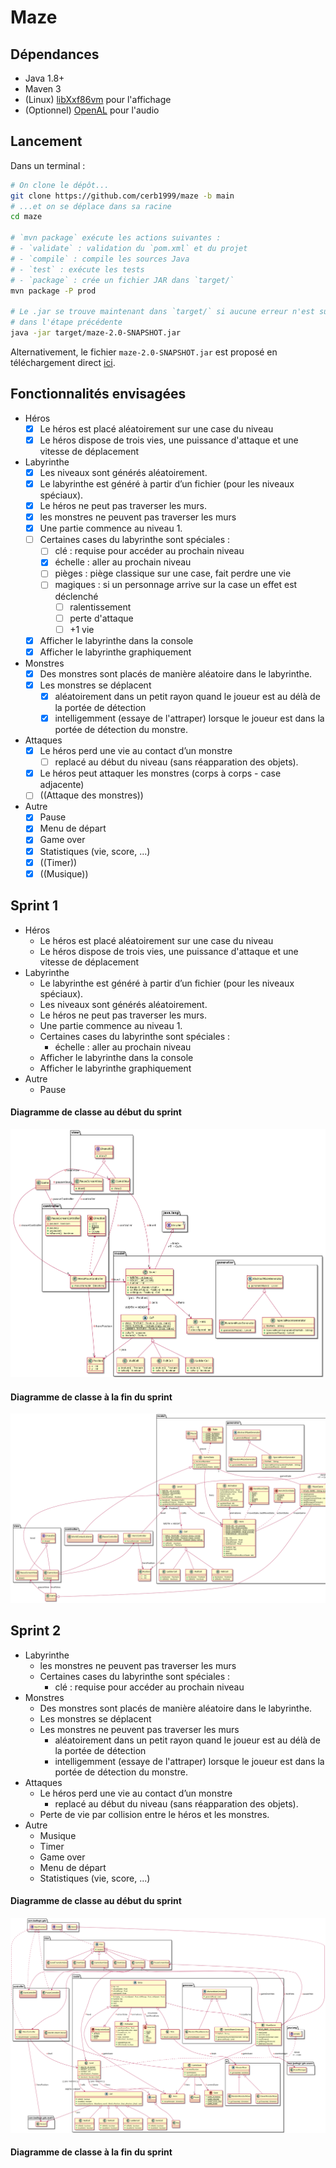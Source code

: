 # Maze

## Dépendances

- Java 1.8+
- Maven 3
- (Linux) [libXxf86vm](https://github.com/freedesktop/libXxf86vm) pour l'affichage
- (Optionnel) [OpenAL](https://www.openal.org/) pour l'audio

## Lancement

Dans un terminal :
```bash
# On clone le dépôt...
git clone https://github.com/cerb1999/maze -b main
# ...et on se déplace dans sa racine
cd maze

# `mvn package` exécute les actions suivantes :
# - `validate` : validation du `pom.xml` et du projet
# - `compile` : compile les sources Java
# - `test` : exécute les tests
# - `package` : crée un fichier JAR dans `target/`
mvn package -P prod

# Le .jar se trouve maintenant dans `target/` si aucune erreur n'est survenue
# dans l'étape précédente
java -jar target/maze-2.0-SNAPSHOT.jar
```

Alternativement, le fichier `maze-2.0-SNAPSHOT.jar` est proposé en téléchargement direct [ici](https://github.com/Cerb1999/Maze/releases).

## Fonctionnalités envisagées

- Héros
  - [x] Le héros est placé aléatoirement sur une case du niveau
  - [X] Le héros dispose de trois vies, une puissance d'attaque et une vitesse de déplacement

- Labyrinthe
  - [x] Les niveaux sont générés aléatoirement.
  - [x] Le labyrinthe est généré à partir d’un fichier (pour les niveaux spéciaux).
  - [x] Le héros ne peut pas traverser les murs.
  - [x] les monstres ne peuvent pas traverser les murs
  - [x] Une partie commence au niveau 1.
  - [ ] Certaines cases du labyrinthe sont spéciales :
    - [ ] clé : requise pour accéder au prochain niveau
    - [x] échelle : aller au prochain niveau
    - [ ] pièges : piège classique sur une case, fait perdre une vie
    - [ ] magiques : si un personnage arrive sur la case un effet est déclenché
      - [ ] ralentissement
      - [ ] perte d'attaque
      - [ ] +1 vie
  - [x] Afficher le labyrinthe dans la console
  - [x] Afficher le labyrinthe graphiquement

- Monstres
  - [x] Des monstres sont placés de manière aléatoire dans le labyrinthe.
  - [x] Les monstres se déplacent
    - [x] aléatoirement dans un petit rayon quand le joueur est au délà de la portée de détection
    - [x] intelligemment (essaye de l'attraper) lorsque le joueur est dans la portée de détection du monstre.
 
- Attaques
  - [x] Le héros perd une vie au contact d’un monstre
    - [ ] replacé au début du niveau (sans réapparation des objets).
  - [x] Le héros peut attaquer les monstres (corps à corps - case adjacente)
  - [ ] ((Attaque des monstres))
  
 - Autre
   - [X] Pause
   - [x] Menu de départ
   - [x] Game over
   - [x] Statistiques (vie, score, ...)
   - [x] ((Timer))
   - [x] ((Musique))

## Sprint 1

- Héros
  - Le héros est placé aléatoirement sur une case du niveau
  - Le héros dispose de trois vies, une puissance d'attaque et une vitesse de déplacement
- Labyrinthe
  - Le labyrinthe est généré à partir d’un fichier (pour les niveaux spéciaux).
  - Les niveaux sont générés aléatoirement.
  - Le héros ne peut pas traverser les murs.
  - Une partie commence au niveau 1.
  - Certaines cases du labyrinthe sont spéciales :
    - échelle : aller au prochain niveau
  - Afficher le labyrinthe dans la console
  - Afficher le labyrinthe graphiquement
 - Autre
   - Pause

#### Diagramme de classe au début du sprint

![diagramme de classe début sprint 1](./readme_assets/class_diagram_sprint1_start.png)

#### Diagramme de classe à la fin du sprint

![diagramme de classe fin sprint 1](./readme_assets/class_diagram_sprint1_end.png)

## Sprint 2

- Labyrinthe
  - les monstres ne peuvent pas traverser les murs
  - Certaines cases du labyrinthe sont spéciales :
    - clé : requise pour accéder au prochain niveau
- Monstres
  - Des monstres sont placés de manière aléatoire dans le labyrinthe.
  - Les monstres se déplacent
  - Les monstres ne peuvent pas traverser les murs
    - aléatoirement dans un petit rayon quand le joueur est au délà de la portée de détection
    - intelligemment (essaye de l'attraper) lorsque le joueur est dans la portée de détection du monstre.
- Attaques
  - Le héros perd une vie au contact d’un monstre
    - replacé au début du niveau (sans réapparation des objets).
  - Perte de vie par collision entre le héros et les monstres.
- Autre
  - Musique
  - Timer
  - Game over
  - Menu de départ
  - Statistiques (vie, score, ...)

#### Diagramme de classe au début du sprint

![diagramme de classe début sprint 2](./readme_assets/class_diagram_begin_sprint2.png)

#### Diagramme de classe à la fin du sprint

